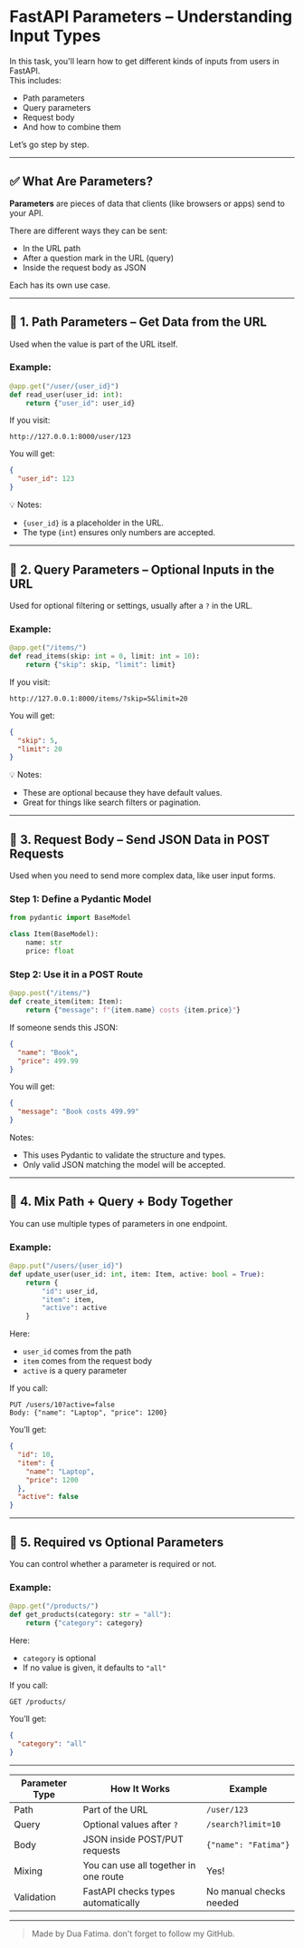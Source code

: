 

# FastAPI Parameters – Understanding Input Types

In this task, you'll learn how to get different kinds of inputs from users in FastAPI.  
This includes:

- Path parameters
- Query parameters
- Request body
- And how to combine them

Let’s go step by step.

---

## ✅ What Are Parameters?

**Parameters** are pieces of data that clients (like browsers or apps) send to your API.

There are different ways they can be sent:
- In the URL path
- After a question mark in the URL (query)
- Inside the request body as JSON

Each has its own use case.

---

## 🔹 1. Path Parameters – Get Data from the URL

Used when the value is part of the URL itself.

### Example:

```python
@app.get("/user/{user_id}")
def read_user(user_id: int):
    return {"user_id": user_id}
```

If you visit:

```
http://127.0.0.1:8000/user/123
```

You will get:

```json
{
  "user_id": 123
}
```

💡 Notes:
- `{user_id}` is a placeholder in the URL.
- The type (`int`) ensures only numbers are accepted.

---

## 🔹 2. Query Parameters – Optional Inputs in the URL

Used for optional filtering or settings, usually after a `?` in the URL.

### Example:

```python
@app.get("/items/")
def read_items(skip: int = 0, limit: int = 10):
    return {"skip": skip, "limit": limit}
```

If you visit:

```
http://127.0.0.1:8000/items/?skip=5&limit=20
```

You will get:

```json
{
  "skip": 5,
  "limit": 20
}
```

💡 Notes:
- These are optional because they have default values.
- Great for things like search filters or pagination.

---

## 🔹 3. Request Body – Send JSON Data in POST Requests

Used when you need to send more complex data, like user input forms.

### Step 1: Define a Pydantic Model

```python
from pydantic import BaseModel

class Item(BaseModel):
    name: str
    price: float
```

### Step 2: Use it in a POST Route

```python
@app.post("/items/")
def create_item(item: Item):
    return {"message": f"{item.name} costs {item.price}"}
```

If someone sends this JSON:

```json
{
  "name": "Book",
  "price": 499.99
}
```

You will get:

```json
{
  "message": "Book costs 499.99"
}
```

Notes:
- This uses Pydantic to validate the structure and types.
- Only valid JSON matching the model will be accepted.

---

## 🔹 4. Mix Path + Query + Body Together

You can use multiple types of parameters in one endpoint.

### Example:

```python
@app.put("/users/{user_id}")
def update_user(user_id: int, item: Item, active: bool = True):
    return {
        "id": user_id,
        "item": item,
        "active": active
    }
```

Here:
- `user_id` comes from the path
- `item` comes from the request body
- `active` is a query parameter

If you call:

```
PUT /users/10?active=false
Body: {"name": "Laptop", "price": 1200}
```

You’ll get:

```json
{
  "id": 10,
  "item": {
    "name": "Laptop",
    "price": 1200
  },
  "active": false
}
```

---

## 🔹 5. Required vs Optional Parameters

You can control whether a parameter is required or not.

### Example:

```python
@app.get("/products/")
def get_products(category: str = "all"):
    return {"category": category}
```

Here:
- `category` is optional
- If no value is given, it defaults to `"all"`

If you call:

```
GET /products/
```

You’ll get:

```json
{
  "category": "all"
}
```

---

| Parameter Type | How It Works | Example |
|----------------|--------------|---------|
| Path           | Part of the URL | `/user/123` |
| Query          | Optional values after `?` | `/search?limit=10` |
| Body           | JSON inside POST/PUT requests | `{"name": "Fatima"}` |
| Mixing         | You can use all together in one route | Yes! |
| Validation     | FastAPI checks types automatically | No manual checks needed |

---
> Made by Dua Fatima. don't forget to follow my GitHub.

